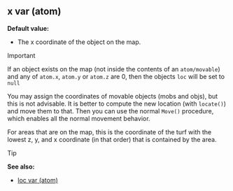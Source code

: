 ## x var (atom)

**Default value:**
+   The x coordinate of the object on the map.

> [!IMPORTANT]
> If an object exists on the map (not inside the contents of an `atom/movable`) and any of `atom.x`, `atom.y` or `atom.z` are 0, then the objects `loc` will be set to `null`

You may assign the coordinates of movable objects (mobs and
objs), but this is not advisable. It is better to compute the new
location (with `locate()`) and move them to that. Then you can use the
normal `Move()` procedure, which enables all the normal movement
behavior. 

For areas that are on the map, this is the coordinate
of the turf with the lowest z, y, and x coordinate (in that order) that
is contained by the area.

> [!TIP] 
> **See also:**
> +   [loc var (atom)](/ref/atom/var/loc.md) <!-- -->